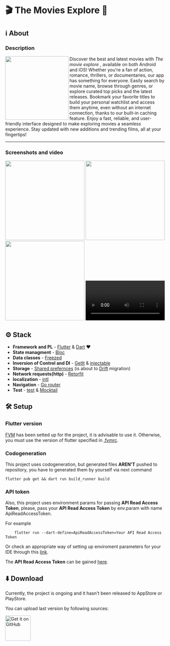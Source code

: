# 🎬 The Movies Explore 🍿

## ℹ️ About

### Description
<div>
<img src="https://github.com/user-attachments/assets/b3df6418-7ee3-4955-b48f-beea2c4af805" width="200" align="left"/>

Discover the best and latest movies with *The movie explore* , available on both Android and iOS! Whether you're a fan of action, romance, thrillers, or documentaries, our app has something for everyone. Easily search by movie name, browse through genres, or explore curated top picks and the latest releases. Bookmark your favorite titles to build your personal watchlist and access them anytime, even without an internet connection, thanks to our built-in caching feature. Enjoy a fast, reliable, and user-friendly interface designed to make exploring movies a seamless experience. Stay updated with new additions and trending films, all at your fingertips!
</div>

***

### Screenshots and video
<div align="center">
	<img src="https://github.com/user-attachments/assets/9c04a569-da8f-4ff7-951b-2741e6b8ef25" width="250"/>
	<img src="https://github.com/user-attachments/assets/132b6387-05dd-40eb-8527-2f709f896027" width="250"/>
	<img src="https://github.com/user-attachments/assets/153708b8-6b07-4fc0-9c59-d9d5028a2770" width="250"/>
	<video src='https://github.com/user-attachments/assets/ff8df736-556e-4858-8a65-2f5975b3bb3c' width=250/>
</div>

## ⚙️ Stack 

* **Framework and PL** - [Flutter][Flutter] & [Dart][Dart] ❤️
* **State managment** - [Bloc][Bloc]
* **Data classes** - [Freezed][Freezed]
* **Inversion of Control and DI** - [GetIt][GetIt] & [injectable][injectable]
* **Storage** - [Shared prefernces][Shared_prefernces] (is about to [Drift][Drift] migration)
* **Network requests(http)** - [Retorfit][Retorfit] 
* **localization** - [intl][intl]
* **Navigation** - [Go router][Go_router]
* **Test** - [test][test] & [Mocktail][Mocktail] 

## 🛠️ Setup

### Flutter version
[FVM][FVM] has been setted up for the project, it is advisable to use it. 
Otherwise, you must use the version of flutter specified in [.fvmrc](./.fvmrc).

### Codogeneration

This project uses codogeneration, but generated files **AREN'T** pushed to repository, you have to generated them by yourself via next command 

```
flutter pub get && dart run build_runner build
```
### API token
Also, this project uses environment params for passing **API Read Access Token**, please, pass your **API Read Access Token** by env.param with name ApiReadAccessToken.


For example
```
    flutter run --dart-define=ApiReadAccessToken=Your API Read Access Token
```

Or check an appropriate way of setting up enviroment parameters for your IDE through this [link][Env_setup].

The **API Read Access Token** can be gained [here][API_token_source].

## ⬇️ Download
Currently, the project is ongoing and it hasn't been released to AppStore or PlayStore.

You can upload last version by following sources:

[<img src="https://raw.githubusercontent.com/ismartcoding/plain-app/main/assets/get-it-on-github.png" alt='Get it on GitHub' height="80">](GitHubDownload)

 <!--Links-->
[Flutter]: https://docs.flutter.dev
[Dart]: https://dart.dev/guides
[Bloc]: https://bloclibrary.dev
[Freezed]: https://pub.dev/packages/freezed
[GetIt]: https://pub.dev/packages/get_it
[injectable]: https://pub.dev/packages/injectable
[Shared_prefernces]: https://pub.dev/packages/shared_preferences
[Drift]: https://drift.simonbinder.eu
[Retorfit]: https://pub.dev/packages/retrofit
[intl]: https://pub.dev/packages/intl
[Go_router]: https://pub.dev/packages/go_router
[test]: https://pub.dev/packages/test
[Mocktail]: https://pub.dev/packages/mocktail
[API_token_source]: https://developer.themoviedb.org/docs/getting-started
[FVM]: https://fvm.app
[Env_setup]: https://dart.dev/guides/environment-declarations
[GitHubDownload]: https://github.com/Gj1337/the_movies_explore/releases/latest

